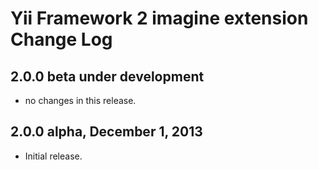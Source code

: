 Yii Framework 2 imagine extension Change Log
================================================

2.0.0 beta under development
----------------------------

- no changes in this release.

2.0.0 alpha, December 1, 2013
-----------------------------

- Initial release.
